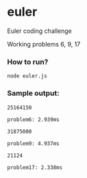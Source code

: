 # euler
Euler coding challenge

Working problems 6, 9, 17

### How to run?

`node euler.js`

### Sample output:

`25164150`


`problem6: 2.939ms`


`31875000`


`problem9: 4.937ms`


`21124`


`problem17: 2.338ms`
